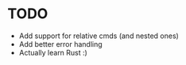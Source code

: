 # TODO
- Add support for relative cmds (and nested ones)
- Add better error handling
- Actually learn Rust :)